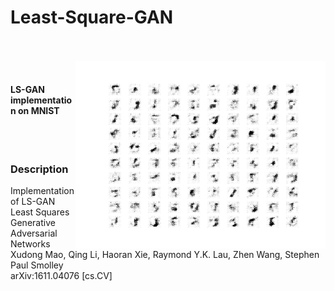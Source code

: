 # Least-Square-GAN

<br>
<br>

<img src=Result_img.gif align="right" width = 400>
<br>

#### LS-GAN implementation on MNIST

<br>
<br>

### Description
Implementation of LS-GAN <br>
Least Squares Generative Adversarial Networks
Xudong Mao, Qing Li, Haoran Xie, Raymond Y.K. Lau, Zhen Wang, Stephen Paul Smolley<br>
arXiv:1611.04076 [cs.CV]
<br>
<br>

<br>

